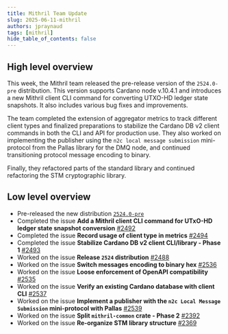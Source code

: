 ```yaml
---
title: Mithril Team Update
slug: 2025-06-11-mithril
authors: jpraynaud
tags: [mithril]
hide_table_of_contents: false
---
```


## High level overview

This week, the Mithril team released the pre-release version of the `2524.0-pre` distribution. This version supports Cardano node v.10.4.1 and introduces a new Mithril client CLI command for converting UTXO-HD ledger state snapshots. It also includes various bug fixes and improvements.

The team completed the extension of aggregator metrics to track different client types and finalized preparations to stabilize the Cardano DB v2 client commands in both the CLI and API for production use. They also worked on implementing the publisher using the `n2c local message submission` mini-protocol from the Pallas library for the DMQ node, and continued transitioning protocol message encoding to binary.

Finally, they refactored parts of the standard library and continued refactoring the STM cryptographic library.

## Low level overview

- Pre-released the new distribution [`2524.0-pre`](https://github.com/input-output-hk/mithril/releases/tag/2524.0-pre)
- Completed the issue **Add a Mithril client CLI command for UTxO-HD ledger state snapshot conversion** [#2492](https://github.com/input-output-hk/mithril/issues/2492)
- Completed the issue **Record usage of client type in metrics** [#2494](https://github.com/input-output-hk/mithril/issues/2494)
- Completed the issue **Stabilize Cardano DB v2 client CLI/library - Phase 1** [#2493](https://github.com/input-output-hk/mithril/issues/2493)
- Worked on the issue **Release `2524` distribution** [#2488](https://github.com/input-output-hk/mithril/issues/2488)
- Worked on the issue **Switch messages encoding to binary hex** [#2536](https://github.com/input-output-hk/mithril/issues/2536)
- Worked on the issue **Loose enforcement of OpenAPI compatibility** [#2535](https://github.com/input-output-hk/mithril/issues/2535)
- Worked on the issue **Verify an existing Cardano database with client CLI** [#2537](https://github.com/input-output-hk/mithril/issues/2537)
- Worked on the issue **Implement a publisher with the `n2c Local Message Submission` mini-protocol with Pallas** [#2539](https://github.com/input-output-hk/mithril/issues/2539)
- Worked on the issue **Split `mithril-common` crate - Phase 2** [#2392](https://github.com/input-output-hk/mithril/issues/2392)
- Worked on the issue **Re-organize STM library structure** [#2369](https://github.com/input-output-hk/mithril/issues/2369)
